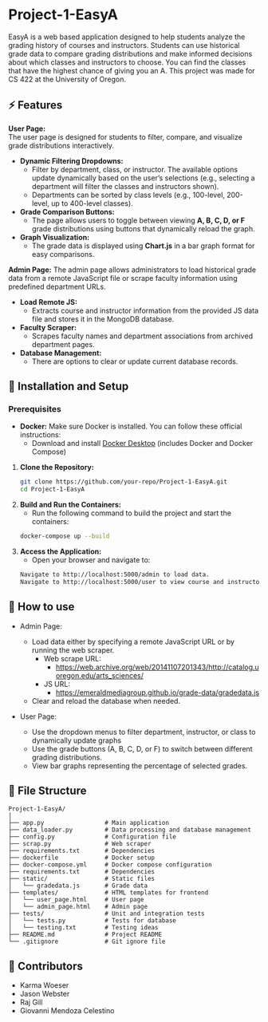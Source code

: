 # Project-1-EasyA

EasyA is a web based application designed to help students analyze the grading history of courses and instructors. 
Students can use historical grade data to compare grading distributions and make informed decisions about which classes and instructors to choose.
You can find the classes that have the highest chance of giving you an A. This project was made for CS 422 at the University of Oregon.

## :zap: Features

**User Page:**  
  The user page is designed for students to filter, compare, and visualize grade distributions interactively.  
  - **Dynamic Filtering Dropdowns:**  
    - Filter by department, class, or instructor. The available options update dynamically based on the user’s selections (e.g., selecting a department will filter the classes and instructors shown).  
    - Departments can be sorted by class levels (e.g., 100-level, 200-level, up to 400-level classes).  
  - **Grade Comparison Buttons:**  
    - The page allows users to toggle between viewing **A, B, C, D, or F** grade distributions using buttons that dynamically reload the graph.  
  - **Graph Visualization:**  
    - The grade data is displayed using **Chart.js** in a bar graph format for easy comparisons.
  
**Admin Page:**
  The admin page allows administrators to load historical grade data from a remote JavaScript file or scrape faculty information using predefined department URLs.
  - **Load Remote JS:**
    - Extracts course and instructor information from the provided JS data file and stores it in the MongoDB database.
  - **Faculty Scraper:**
    - Scrapes faculty names and department associations from archived department pages. 
  - **Database Management:**
    - There are options to clear or update current database records.


## :electric_plug: Installation and Setup

### Prerequisites
- **Docker:** Make sure Docker is installed. You can follow these official instructions:
  - Download and install [Docker Desktop](https://www.docker.com/products/docker-desktop) (includes Docker and Docker Compose)

1. **Clone the Repository:**  
   ```bash
   git clone https://github.com/your-repo/Project-1-EasyA.git
   cd Project-1-EasyA

2. **Build and Run the Containers:**
   - Run the following command to build the project and start the containers:
   ```bash
   docker-compose up --build

3. **Access the Application:**
   - Open your browser and navigate to:
   ```bash
   Navigate to http://localhost:5000/admin to load data.
   Navigate to http://localhost:5000/user to view course and instructor comparisons. 

## :rocket: How to use
- Admin Page:
  - Load data either by specifying a remote JavaScript URL or by running the web scraper.
    - Web scrape URL:
      - https://web.archive.org/web/20141107201343/http://catalog.uoregon.edu/arts_sciences/
    - JS URL:
      - https://emeraldmediagroup.github.io/grade-data/gradedata.js
  - Clear and reload the database when needed.
 
- User Page:
  - Use the dropdown menus to filter department, instructor, or class to dynamically update graphs
  - Use the grade buttons (A, B, C, D, or F) to switch between different grading distributions.
  - View bar graphs representing the percentage of selected grades.

##  :file_folder: File Structure
```
Project-1-EasyA/
│
├── app.py                 # Main application
├── data_loader.py         # Data processing and database management
├── config.py              # Configuration file
├── scrap.py               # Web scraper
├── requirements.txt       # Dependencies
├── dockerfile             # Docker setup
├── docker-compose.yml     # Docker compose configuration
├── requirements.txt       # Dependencies
├── static/                # Static files 
│   └── gradedata.js       # Grade data 
├── templates/             # HTML templates for frontend
│   └── user_page.html     # User page
│   └── admin_page.html    # Admin page
├── tests/                 # Unit and integration tests
│   └── tests.py           # Tests for database
│   └── testing.txt        # Testing ideas
├── README.md              # Project README
└── .gitignore             # Git ignore file
```


## :star2: Contributors
- Karma Woeser
- Jason Webster
- Raj Gill
- Giovanni Mendoza Celestino

